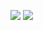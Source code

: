 ![](https://github-readme-stats.vercel.app/api?username=Airuxul&theme=dark)
![](http://antzuhl.cn:4000/get/@Airuxul.readme)
